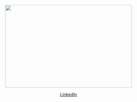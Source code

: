 <div align='center'>
<img src="https://hype.my/wp-content/uploads/2021/02/Screen-Shot-2021-02-08-at-9.49.50-AM.jpg", width=414, height=272>
   
[LinkedIn](https://www.linkedin.com/in/gyeyoung-jung-a911b8220/?locale=en_US)
<!-- [Blog](https://woolen-vinyl-157.notion.site/Gyeyoung-Jung-s-Blog-36286a968be4438792e9495d6f0dc793) | [TIL](https://woolen-vinyl-157.notion.site/TIL-a173923c843b47cb8f69a3d622879ce0) |
 -->
  
</div>
